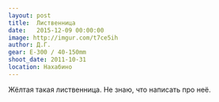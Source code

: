 ```yaml
---
layout: post
title:  Лиственница
date:   2015-12-09 00:00:00
image: http://imgur.com/t7ce5ih
author: Д.Г.
gear: E-300 / 40-150mm
shoot_date: 2011-10-31
location: Нахабино
---
```


Жёлтая такая лиственница. Не знаю, что написать про неё.
